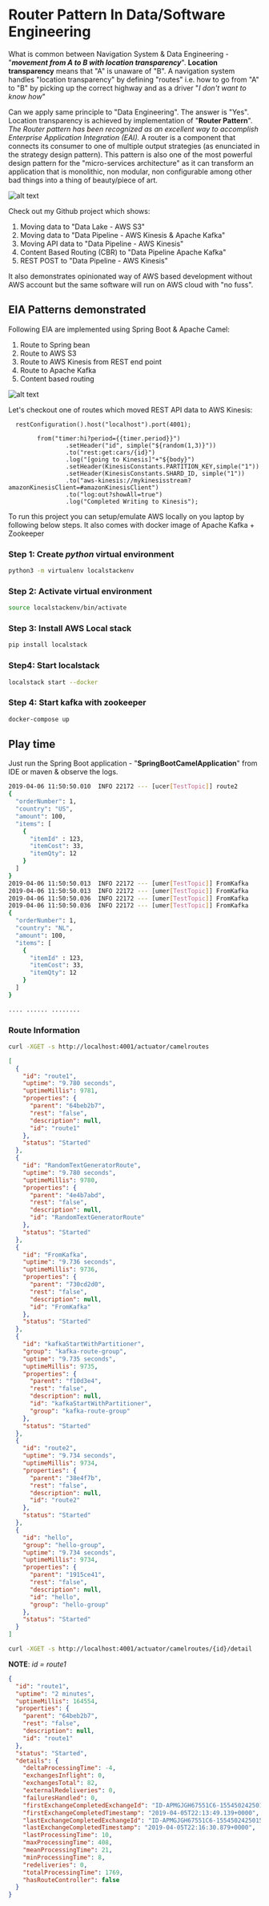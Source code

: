 # Router Pattern In Data/Software Engineering

What is common between Navigation System & Data Engineering - "_**movement from A to B with location transparency**_". **Location transparency** means that "A" is unaware of "B". A navigation system handles "location transparency" by defining "routes" i.e. how to go from "A" to "B" by picking up the correct highway and as a driver "_I don't want to know how_"

Can we apply same principle to "Data Engineering". The answer is  "Yes". Location transparency is achieved by implementation of "**Router Pattern**". _The Router pattern has been recognized as an excellent way to accomplish Enterprise Application Integration (EAI)._ A router is a component  that connects its consumer  to one of multiple output strategies (as enunciated in the strategy design pattern). This pattern is also one of the most powerful design pattern for the "micro-services architecture" as it can transform an application that is monolithic, non modular, non configurable among other bad things into a thing of beauty/piece of art. 

![alt text](./navigation.png)

Check out my Github project which shows:
1. Moving data to "Data Lake - AWS S3"
2. Moving data to "Data Pipeline - AWS Kinesis & Apache Kafka"
3. Moving API data to "Data Pipeline - AWS Kinesis" 
4. Content Based Routing (CBR) to "Data Pipeline Apache Kafka"
5. REST POST to "Data Pipeline - AWS Kinesis"

It also demonstrates opinionated way of AWS based development without AWS account  but the same software will run on AWS cloud with "no fuss".

## EIA Patterns demonstrated

Following EIA are implemented using Spring Boot & Apache Camel:
1. Route to Spring bean
2. Route to AWS S3
3. Route to AWS Kinesis from REST end point
4. Route to Apache Kafka
5. Content based routing

![alt text](./routes.png)

Let's checkout one of routes which moved REST API data to AWS Kinesis:
```java_holder_method_tree
  restConfiguration().host("localhost").port(4001);

        from("timer:hi?period={{timer.period}}")
                .setHeader("id", simple("${random(1,3)}"))
                .to("rest:get:cars/{id}")
                .log("[going to Kinesis]"+"${body}")
                .setHeader(KinesisConstants.PARTITION_KEY,simple("1"))
                .setHeader(KinesisConstants.SHARD_ID, simple("1"))
                .to("aws-kinesis://mykinesisstream?amazonKinesisClient=#amazonKinesisClient")
                .to("log:out?showAll=true")
                .log("Completed Writing to Kinesis");
```
To run this project you can setup/emulate AWS locally on you laptop by following below steps. It also comes with docker image of Apache Kafka + Zookeeper

### Step 1: Create *python* virtual environment
```bash
python3 -m virtualenv localstackenv
```

### Step 2: Activate virtual environment
```bash
source localstackenv/bin/activate   
```

### Step 3: Install AWS Local stack
```bash
pip install localstack    
```
### Step4: Start localstack

```bash
localstack start --docker
```

### Step 4: Start kafka with zookeeper
```bash
docker-compose up
```


## Play time
Just run the Spring Boot application - "**SpringBootCamelApplication**" from IDE or maven & observe the logs.
```bash
2019-04-06 11:50:50.010  INFO 22172 --- [ucer[TestTopic]] route2                                   : 
{
  "orderNumber": 1,
  "country": "US",
  "amount": 100,
  "items": [
    {
      "itemId" : 123,
      "itemCost": 33,
      "itemQty": 12
    }
  ]
}
2019-04-06 11:50:50.013  INFO 22172 --- [umer[TestTopic]] FromKafka                                : consumed message from Kafka
2019-04-06 11:50:50.013  INFO 22172 --- [umer[TestTopic]] FromKafka                                : Hello from Gonnect
2019-04-06 11:50:50.036  INFO 22172 --- [umer[TestTopic]] FromKafka                                : consumed message from Kafka
2019-04-06 11:50:50.036  INFO 22172 --- [umer[TestTopic]] FromKafka                                : 
{
  "orderNumber": 1,
  "country": "NL",
  "amount": 100,
  "items": [
    {
      "itemId" : 123,
      "itemCost": 33,
      "itemQty": 12
    }
  ]
}

.... ...... ........

```

### Route Information

```bash
curl -XGET -s http://localhost:4001/actuator/camelroutes
```
```json
[
  {
    "id": "route1",
    "uptime": "9.780 seconds",
    "uptimeMillis": 9781,
    "properties": {
      "parent": "64beb2b7",
      "rest": "false",
      "description": null,
      "id": "route1"
    },
    "status": "Started"
  },
  {
    "id": "RandomTextGeneratorRoute",
    "uptime": "9.780 seconds",
    "uptimeMillis": 9780,
    "properties": {
      "parent": "4e4b7abd",
      "rest": "false",
      "description": null,
      "id": "RandomTextGeneratorRoute"
    },
    "status": "Started"
  },
  {
    "id": "FromKafka",
    "uptime": "9.736 seconds",
    "uptimeMillis": 9736,
    "properties": {
      "parent": "730cd2d0",
      "rest": "false",
      "description": null,
      "id": "FromKafka"
    },
    "status": "Started"
  },
  {
    "id": "kafkaStartWithPartitioner",
    "group": "kafka-route-group",
    "uptime": "9.735 seconds",
    "uptimeMillis": 9735,
    "properties": {
      "parent": "f10d3e4",
      "rest": "false",
      "description": null,
      "id": "kafkaStartWithPartitioner",
      "group": "kafka-route-group"
    },
    "status": "Started"
  },
  {
    "id": "route2",
    "uptime": "9.734 seconds",
    "uptimeMillis": 9734,
    "properties": {
      "parent": "38e4f7b",
      "rest": "false",
      "description": null,
      "id": "route2"
    },
    "status": "Started"
  },
  {
    "id": "hello",
    "group": "hello-group",
    "uptime": "9.734 seconds",
    "uptimeMillis": 9734,
    "properties": {
      "parent": "1915ce41",
      "rest": "false",
      "description": null,
      "id": "hello",
      "group": "hello-group"
    },
    "status": "Started"
  }
]
```

```bash
curl -XGET -s http://localhost:4001/actuator/camelroutes/{id}/detail
```
**NOTE**:  _id = route1_ 
```json
{
  "id": "route1",
  "uptime": "2 minutes",
  "uptimeMillis": 164554,
  "properties": {
    "parent": "64beb2b7",
    "rest": "false",
    "description": null,
    "id": "route1"
  },
  "status": "Started",
  "details": {
    "deltaProcessingTime": -4,
    "exchangesInflight": 0,
    "exchangesTotal": 82,
    "externalRedeliveries": 0,
    "failuresHandled": 0,
    "firstExchangeCompletedExchangeId": "ID-APMGJGH67551C6-1554502425015-0-3",
    "firstExchangeCompletedTimestamp": "2019-04-05T22:13:49.139+0000",
    "lastExchangeCompletedExchangeId": "ID-APMGJGH67551C6-1554502425015-0-590",
    "lastExchangeCompletedTimestamp": "2019-04-05T22:16:30.879+0000",
    "lastProcessingTime": 10,
    "maxProcessingTime": 408,
    "meanProcessingTime": 21,
    "minProcessingTime": 8,
    "redeliveries": 0,
    "totalProcessingTime": 1769,
    "hasRouteController": false
  }
}
```